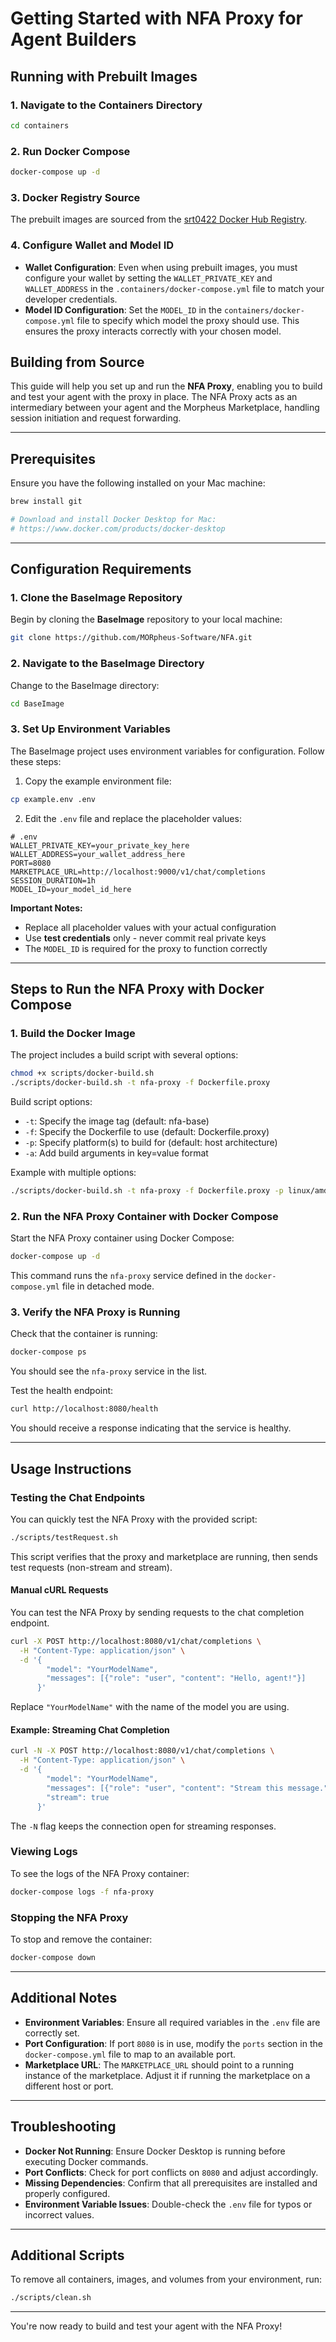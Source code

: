 # Getting Started with NFA Proxy for Agent Builders

## Running with Prebuilt Images

### 1. Navigate to the Containers Directory

```bash
cd containers
```

### 2. Run Docker Compose

```bash
docker-compose up -d
```

### 3. Docker Registry Source

The prebuilt images are sourced from the [srt0422 Docker Hub Registry](https://hub.docker.com/u/srt0422).

### 4. Configure Wallet and Model ID

- **Wallet Configuration**: Even when using prebuilt images, you must configure your wallet by setting the `WALLET_PRIVATE_KEY` and `WALLET_ADDRESS` in the `.containers/docker-compose.yml` file to match your developer credentials.
- **Model ID Configuration**: Set the `MODEL_ID` in the `containers/docker-compose.yml` file to specify which model the proxy should use. This ensures the proxy interacts correctly with your chosen model.

## Building from Source

This guide will help you set up and run the **NFA Proxy**, enabling you to build and test your agent with the proxy in place. The NFA Proxy acts as an intermediary between your agent and the Morpheus Marketplace, handling session initiation and request forwarding.

---

## Prerequisites

Ensure you have the following installed on your Mac machine:

```bash
brew install git
```

```bash
# Download and install Docker Desktop for Mac:
# https://www.docker.com/products/docker-desktop
```

---

## Configuration Requirements

### 1. Clone the BaseImage Repository

Begin by cloning the **BaseImage** repository to your local machine:

```bash
git clone https://github.com/MORpheus-Software/NFA.git
```

### 2. Navigate to the BaseImage Directory

Change to the BaseImage directory:

```bash
cd BaseImage
```

### 3. Set Up Environment Variables

The BaseImage project uses environment variables for configuration. Follow these steps:

1. Copy the example environment file:

```bash
cp example.env .env
```

2. Edit the `.env` file and replace the placeholder values:

```dotenv
# .env
WALLET_PRIVATE_KEY=your_private_key_here
WALLET_ADDRESS=your_wallet_address_here
PORT=8080
MARKETPLACE_URL=http://localhost:9000/v1/chat/completions
SESSION_DURATION=1h
MODEL_ID=your_model_id_here
```

**Important Notes:**
- Replace all placeholder values with your actual configuration
- Use **test credentials** only - never commit real private keys
- The `MODEL_ID` is required for the proxy to function correctly

---

## Steps to Run the NFA Proxy with Docker Compose

### 1. Build the Docker Image

The project includes a build script with several options:

```bash
chmod +x scripts/docker-build.sh
./scripts/docker-build.sh -t nfa-proxy -f Dockerfile.proxy
```

Build script options:
- `-t`: Specify the image tag (default: nfa-base)
- `-f`: Specify the Dockerfile to use (default: Dockerfile.proxy)
- `-p`: Specify platform(s) to build for (default: host architecture)
- `-a`: Add build arguments in key=value format

Example with multiple options:

```bash
./scripts/docker-build.sh -t nfa-proxy -f Dockerfile.proxy -p linux/amd64 -p linux/arm64
```

### 2. Run the NFA Proxy Container with Docker Compose

Start the NFA Proxy container using Docker Compose:

```bash
docker-compose up -d
```

This command runs the `nfa-proxy` service defined in the `docker-compose.yml` file in detached mode.

### 3. Verify the NFA Proxy is Running

Check that the container is running:

```bash
docker-compose ps
```

You should see the `nfa-proxy` service in the list.

Test the health endpoint:

```bash
curl http://localhost:8080/health
```

You should receive a response indicating that the service is healthy.

---

## Usage Instructions

### Testing the Chat Endpoints

You can quickly test the NFA Proxy with the provided script:

```bash
./scripts/testRequest.sh
```

This script verifies that the proxy and marketplace are running, then sends test requests (non-stream and stream).

#### Manual cURL Requests

You can test the NFA Proxy by sending requests to the chat completion endpoint.

```bash
curl -X POST http://localhost:8080/v1/chat/completions \
  -H "Content-Type: application/json" \
  -d '{
        "model": "YourModelName",
        "messages": [{"role": "user", "content": "Hello, agent!"}]
      }'
```

Replace `"YourModelName"` with the name of the model you are using.

#### Example: Streaming Chat Completion

```bash
curl -N -X POST http://localhost:8080/v1/chat/completions \
  -H "Content-Type: application/json" \
  -d '{
        "model": "YourModelName",
        "messages": [{"role": "user", "content": "Stream this message."}],
        "stream": true
      }'
```

The `-N` flag keeps the connection open for streaming responses.

### Viewing Logs

To see the logs of the NFA Proxy container:

```bash
docker-compose logs -f nfa-proxy
```

### Stopping the NFA Proxy

To stop and remove the container:

```bash
docker-compose down
```

---

## Additional Notes

- **Environment Variables**: Ensure all required variables in the `.env` file are correctly set.
- **Port Configuration**: If port `8080` is in use, modify the `ports` section in the `docker-compose.yml` file to map to an available port.
- **Marketplace URL**: The `MARKETPLACE_URL` should point to a running instance of the marketplace. Adjust it if running the marketplace on a different host or port.

---

## Troubleshooting

- **Docker Not Running**: Ensure Docker Desktop is running before executing Docker commands.
- **Port Conflicts**: Check for port conflicts on `8080` and adjust accordingly.
- **Missing Dependencies**: Confirm that all prerequisites are installed and properly configured.
- **Environment Variable Issues**: Double-check the `.env` file for typos or incorrect values.

---

## Additional Scripts

To remove all containers, images, and volumes from your environment, run:

```bash
./scripts/clean.sh
```
---

You're now ready to build and test your agent with the NFA Proxy!